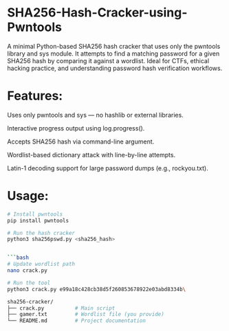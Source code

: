 # SHA256-Hash-Cracker-using-Pwntools
A minimal Python-based SHA256 hash cracker that uses only the pwntools library and sys module. It attempts to find a matching password for a given SHA256 hash by comparing it against a wordlist. Ideal for CTFs, ethical hacking practice, and understanding password hash verification workflows.
# Features:
Uses only pwntools and sys — no hashlib or external libraries.

Interactive progress output using log.progress().

Accepts SHA256 hash via command-line argument.

Wordlist-based dictionary attack with line-by-line attempts.

Latin-1 decoding support for large password dumps (e.g., rockyou.txt).

# Usage:
```bash
# Install pwntools
pip install pwntools

# Run the hash cracker
python3 sha256pswd.py <sha256_hash>


```bash
# Update wordlist path
nano crack.py

# Run the tool
python3 crack.py e99a18c428cb38d5f260853678922e03abd8334b\

sha256-cracker/
├── crack.py          # Main script
├── gamer.txt         # Wordlist file (you provide)
└── README.md         # Project documentation


